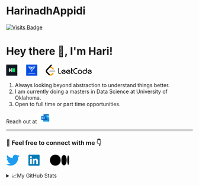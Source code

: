 # HarinadhAppidi
[![Visits Badge](https://badges.pufler.dev/visits/harinadh12/harinadh12)](https://badges.pufler.dev)

# Hey there 👋, I'm Hari! 
<p align = "left">
<a href="https://www.hackerrank.com/harinadhappidi" target="_blank"><img height="30" src="logos/HackerRank.png"></a>&nbsp;&nbsp;&nbsp;&nbsp;&nbsp;
<a href="https://app.codesignal.com/profile/harinadh_a" target="_blank"><img height="30" src="logos/CodeSignal.png"></a>&nbsp;&nbsp;&nbsp;&nbsp;&nbsp;
<a href="https://leetcode.com/harinadhappidi/" target="_blank"><img height="30" src="logos/Leet_code.png"></a>&nbsp;&nbsp;&nbsp;&nbsp;&nbsp;
</p>

1. Always looking beyond abstraction to understand things better.
2. I am currently doing a masters in Data Science at University of Oklahoma.
3. Open to full time or part time opportunities.
 
Reach out at[<img height="30" src="logos/Outlook.png">](mailto:appidi.harinadh@outlook.com)

---
### 📢 Feel free to connect with me 👇
<p align = "left">
<a href="https://twitter.com/harinadh_appidi/" target="_blank"><img height="30" src="logos/Twitter.png"></a>&nbsp;&nbsp;&nbsp;&nbsp;&nbsp;
<a href = "https://www.linkedin.com/in/harinadh-appidi/" target="_blank"><img height="30" src="logos/Linkedin.png"></a>&nbsp;&nbsp;&nbsp;&nbsp;&nbsp;
<a href = "https://medium.com/@harinadhappidi" target="_blank"><img height="30" src="logos/medium-seeklogo.com.svg"></a>&nbsp;&nbsp;&nbsp;&nbsp;&nbsp;
</p>

<details>
<summary>📈My GitHub Stats</summary>

<p align="center"> <img src="https://github-readme-stats.vercel.app/api?username=harinadh12&show_icons=true&hide=prs&theme=tokyonight" alt="Harinadh Appidi" />

</details>
